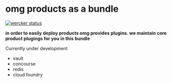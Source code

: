 # omg products as a bundle

[![wercker status](https://app.wercker.com/status/a316c7e40120a2e54422d7a0f3366d69/s/master "wercker status")](https://app.wercker.com/project/bykey/a316c7e40120a2e54422d7a0f3366d69)

**in order to easily deploy products omg provides plugins. we maintain core product plugings for you in this bundle**

Currently under development
- vault
- concourse
- redis
- cloud foundry
